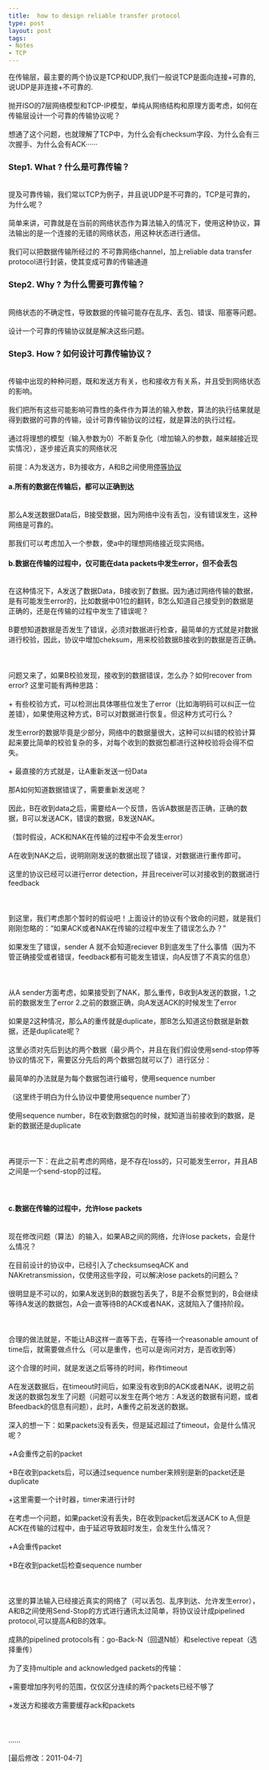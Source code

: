 ```yaml
---
title:  how to design reliable transfer protocol
type: post
layout: post
tags: 
- Notes
- TCP
---
```

在传输层，最主要的两个协议是TCP和UDP,我们一般说TCP是面向连接+可靠的,说UDP是非连接+不可靠的.<br/><br/>抛开ISO的7层网络模型和TCP-IP模型，单纯从网络结构和原理方面考虑，如何在传输层设计一个可靠的传输协议呢？<br/><br/>想通了这个问题，也就理解了TCP中，为什么会有checksum字段、为什么会有三次握手、为什么会有ACK······<br/><h3>Step1. What ? 什么是可靠传输？</h3><br/>提及可靠传输，我们常以TCP为例子，并且说UDP是不可靠的，TCP是可靠的，为什么呢？<br/><br/>简单来讲，可靠就是在当前的网络状态作为算法输入的情况下，使用这种协议，算法输出的是一个连接的无错的网络状态，用这种状态进行通信。<br/><br/>我们可以把数据传输所经过的 不可靠网络channel，加上reliable data transfer protocol进行封装，使其变成可靠的传输通道<br/><h3>Step2. Why ? 为什么需要可靠传输？</h3><br/>网络状态的不确定性，导致数据的传输可能存在乱序、丢包、错误、阻塞等问题。<br/><br/>设计一个可靠的传输协议就是解决这些问题。<br/><h3>Step3. How ? 如何设计可靠传输协议？</h3><br/>传输中出现的种种问题，既和发送方有关，也和接收方有关系，并且受到网络状态的影响。<br/><br/>我们把所有这些可能影响可靠性的条件作为算法的输入参数，算法的执行结果就是得到数据的可靠的传输，设计可靠传输协议的过程，就是算法的执行过程。<br/><br/>通过将理想的模型（输入参数为0）不断复杂化（增加输入的参数，越来越接近现实情况），逐步接近真实的网络状况<br/><br/>前提：A为发送方，B为接收方，A和B之间使用<a href="http://nourlcn.ownlinux.net/www.hudong.com/wiki/停止等待协议" target="_blank">停等协议</a><br/><h4>a.所有的数据在传输后，都可以正确到达</h4><br/>那么A发送数据Data后，B接受数据，因为网络中没有丢包，没有错误发生，这种网络是可靠的。<br/><br/>那我们可以考虑加入一个参数，使a中的理想网络接近现实网络。<br/><h4>b.数据在传输的过程中，仅可能在data packets中发生error，但不会丢包</h4><br/>在这种情况下，A发送了数据Data，B接收到了数据。因为通过网络传输的数据，是有可能发生error的，比如数据中01位的翻转，B怎么知道自己接受到的数据是正确的，还是在传输的过程中发生了错误呢？<br/><br/>B要想知道数据是否发生了错误，必须对数据进行检查，最简单的方式就是对数据进行校验，因此，协议中增加cheksum，用来校验数据B接收到的数据是否正确。<br/><br/> <br/><br/>问题又来了，如果B校验发现，接收到的数据错误，怎么办？如何recover from error? 这里可能有两种思路：<br/><br/>+ 有些校验方式，可以检测出具体哪些位发生了error（比如海明码可以纠正一位差错），如果使用这种方式，B可以对数据进行恢复。但这种方式可行么？<br/><br/>发生error的数据毕竟是少部分，网络中的数据量很大，这种可以纠错的校验计算起来要比简单的校验复杂的多，对每个收到的数据包都进行这种校验将会得不偿失。<br/><br/>+ 最直接的方式就是，让A重新发送一份Data<br/><br/>那A如何知道数据错误了，需要重新发送呢？<br/><br/>因此，B在收到data之后，需要给A一个反馈，告诉A数据是否正确，正确的数据，B可以发送ACK，错误的数据，B发送NAK。<br/><br/>（暂时假设，ACK和NAK在传输的过程中不会发生error）<br/><br/>A在收到NAK之后，说明刚刚发送的数据出现了错误，对数据进行重传即可。<br/><br/>这里的协议已经可以进行error detection，并且receiver可以对接收到的数据进行feedback<br/><br/> <br/><br/>到这里，我们考虑那个暂时的假设吧！上面设计的协议有个致命的问题，就是我们刚刚忽略的：“如果ACK或者NAK在传输的过程中发生了错误怎么办？”<br/><br/>如果发生了错误，sender A 就不会知道reciever B到底发生了什么事情（因为不管正确接受或者错误，feedback都有可能发生错误，向A反馈了不真实的信息）<br/><br/> <br/><br/>从A sender方面考虑，如果接受到了NAK，那么重传，B收到A发送的数据，1.之前的数据发生了error 2.之前的数据正确，向A发送ACK的时候发生了error<br/><br/>如果是2这种情况，那么A的重传就是duplicate，那B怎么知道这份数据是新数据，还是duplicate呢？<br/><br/>这里必须对先后到达的两个数据（最少两个，并且在我们假设使用send-stop停等协议的情况下，需要区分先后的两个数据包就可以了）进行区分：<br/><br/>最简单的办法就是为每个数据包进行编号，使用sequence number<br/><br/>（这里终于明白为什么协议中要使用sequence number了）<br/><br/>使用sequence number，B在收到数据包的时候，就知道当前接收到的数据，是新的数据还是duplicate<br/><br/> <br/><br/>再提示一下：在此之前考虑的网络，是不存在loss的，只可能发生error，并且AB之间是一个send-stop的过程。<br/><br/> <br/><h4>c.数据在传输的过程中，允许lose packets</h4><br/>现在修改问题（算法）的输入，如果AB之间的网络，允许lose packets，会是什么情况？<br/><br/>在目前设计的协议中，已经引入了checksumseqACK and NAKretransmission，仅使用这些字段，可以解决lose packets的问题么？<br/><br/>很明显是不可以的，如果A发送到B的数据包丢失了，B是不会察觉到的，B会继续等待A发送的数据包，A会一直等待B的ACK或者NAK，这就陷入了僵持阶段。<br/><br/> <br/><br/>合理的做法就是，不能让AB这样一直等下去，在等待一个reasonable amount of time后，就需要做点什么（可以是重传，也可以是询问对方，是否收到等）<br/><br/>这个合理的时间，就是发送之后等待的时间，称作timeout<br/><br/>A在发送数据后，在timeout时间后，如果没有收到B的ACK或者NAK，说明之前发送的数据包发生了问题（问题可以发生在两个地方：A发送的数据有问题，或者Bfeedback的信息有问题），此时，A重传之前发送的数据。<br/><br/>深入的想一下：如果packets没有丢失，但是延迟超过了timeout，会是什么情况呢？<br/><br/>+A会重传之前的packet<br/><br/>+B在收到packets后，可以通过sequence number来辨别是新的packet还是duplicate<br/><br/>+这里需要一个计时器，timer来进行计时<br/><br/>在考虑一个问题，如果packet没有丢失，B在收到packet后发送ACK to A,但是ACK在传输的过程中，由于延迟导致超时发生，会发生什么情况？<br/><br/>+A会重传packet<br/><br/>+B在收到packet后检查sequence number<br/><br/> <br/><br/>这里的算法输入已经接近真实的网络了（可以丢包、乱序到达、允许发生error），A和B之间使用Send-Stop的方式进行通讯太过简单，将协议设计成pipelined protocol,可以提高A和B的效率。<br/><br/>成熟的pipelined protocols有：go-Back-N（回退N帧）和selective repeat（选择重传）<br/><br/>为了支持multiple and acknowledged packets的传输：<br/><br/>+需要增加序列号的范围，仅仅区分连续的两个packets已经不够了<br/><br/>+发送方和接收方需要缓存ack和packets<br/><br/> <br/><br/>......<br/><br/>[最后修改：2011-04-7]<br/><br/> 

